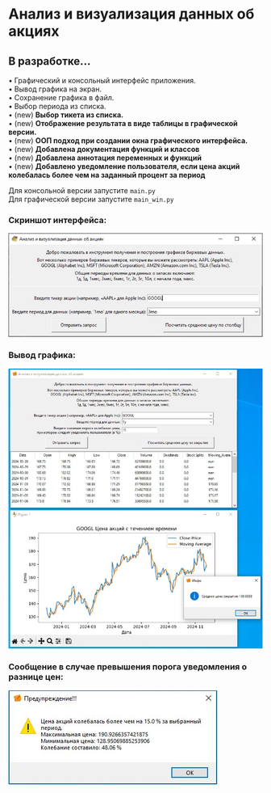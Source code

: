 # Анализ и визуализация данных об акциях
## В разработке...


• Графический и консольный интерфейс приложения.  
• Вывод графика на экран.  
• Сохранение графика в файл.  
• Выбор периода из списка.  
• (new) **Выбор тикета из списка.**  
• (new) **Отображение результата в виде таблицы в графической версии.**  
• (new) **ООП подход при создании окна графического интерфейса.**  
• (new) **Добавлена документация функций и классов**  
• (new) **Добавлена аннотация переменных и функций**  
• (new) **Добавлено уведомление пользователя, если цена акций колебалась более чем на заданный процент за период**  


Для консольной версии запустите `main.py`  
Для графической версии запустите `main_win.py`  

### Скриншот интерфейса:
![img01](https://github.com/Topotun77/stock_data_analysis/blob/master/ScreenShots/n001.jpg?raw=true)
### Вывод графика:
![img01](https://github.com/Topotun77/stock_data_analysis/blob/master/ScreenShots/n003.jpg?raw=true)
### Сообщение в случае превышения порога уведомления о разнице цен:
![img01](https://github.com/Topotun77/stock_data_analysis/blob/master/ScreenShots/n004.jpg?raw=true)
